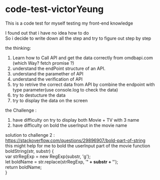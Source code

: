 # code-test-victorYeung
This is a code test for myself testing my front-end knowledge 

I found out that i have no idea how to do <br />
So i decide to write down all the step and try to figure out step by step

the thinking:
1. Learn how to Call API and get the data correctly from omdbapi.com (which Way? fetch promise ?)
2. understand the endPoint structure of an API. 
3. understand the paramether of API 
4. understand the verification of API 
5. try to retrive the correct data from API by combine the endpoint with type parameter(use console.log to check the data)
6. try to destucture the data 
7. try to display the data on the screen 


the Challenge :
1. have difficulty on try to display both Movie + TV with 3 name <br />
2. have difficulty on bold the userInput in the movie name <br />

solution to challenge 2 : <br />
https://stackoverflow.com/questions/29896907/bold-part-of-string <br />
this might help for me to bold the userInput part of the movie 
function boldString(str, substr) { <br />
  var strRegExp = new RegExp(substr, 'g'); <br />
  let boldName = str.replace(strRegExp, '<b>' + substr + '</b>'); <br />
  return boldName; <br />
}

